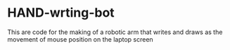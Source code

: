# HAND-wrting-bot
This are code for the making of a robotic arm that writes and draws as the movement of mouse position on the laptop screen
